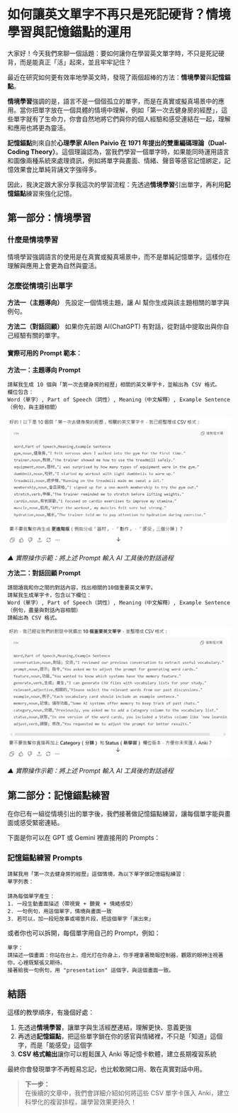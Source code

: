 # 如何讓英文單字不再只是死記硬背？情境學習與記憶錨點的運用

大家好！今天我們來聊一個話題：要如何讓你在學習英文單字時，不只是死記硬背，而是能真正「活」起來，並且牢牢記住？

最近在研究如何更有效率地學英文時，發現了兩個超棒的方法：**情境學習**與**記憶錨點**。

**情境學習**強調的是，語言不是一個個孤立的單字，而是在真實或擬真場景中的應用。當你把單字放在一個具體的情境中理解，例如「第一次去健身房的經歷」，這些單字就有了生命力，你會自然地將它們與你的個人經驗和感受連結在一起，理解和應用也將更為靈活。

**記憶錨點**則來自於**心理學家 Allen Paivio 在 1971 年提出的雙重編碼理論（Dual-Coding Theory）**。這個理論認為，當我們學習一個單字時，如果能同時運用語言和圖像兩種系統來處理資訊，例如將單字與畫面、情緒、聲音等感官記憶綁定，記憶效果會比單純背誦文字強得多。

因此，我決定跟大家分享我這次的學習流程：先透過**情境學習**引出單字，再利用**記憶錨點**練習來強化記憶。

## 第一部分：情境學習

### 什麼是情境學習

情境學習強調語言的使用是在真實或擬真場景中，而不是單純記憶單字。這樣你在理解與應用上會更為自然與靈活。

### 怎麼從情境引出單字

**方法一（主題導向）** 先設定一個情境主題，讓 AI 幫你生成與該主題相關的單字與例句。

**方法二（對話回顧）** 如果你先前跟 AI(ChatGPT) 有對話，從對話中提取出與你自己經驗有關的單字。

#### 實際可用的 Prompt 範本：

**方法一：主題導向 Prompt**
```
請幫我生成 10 個與「第一次去健身房的經歷」相關的英文單字卡，並輸出為 CSV 格式。
欄位包含：
Word（單字）, Part of Speech（詞性）, Meaning（中文解釋）, Example Sentence（例句，與主題相關）
```
![主題導向 AI 對話示範](./images/AI-1.png "使用主題導向方法與 AI 對話的實際操作")

*▲ 實際操作示範：將上述 Prompt 輸入 AI 工具後的對話過程*

**方法二：對話回顧 Prompt**
```
請閱讀我和你之間的對話內容，找出相關的10個重要英文單字。
請幫我生成單字卡，包含以下欄位：
Word（單字）, Part of Speech（詞性）, Meaning（中文解釋）, Example Sentence（例句，盡量與對話內容相關）
請輸出為 CSV 格式。
```
![對話回顧 AI 對話示範](./images/AI-2.png "使用對話回顧方法與 AI 對話的實際操作")

*▲ 實際操作示範：將上述 Prompt 輸入 AI 工具後的對話過程*

## 第二部分：記憶錨點練習

在你已有一組從情境引出的單字後，我們接著做記憶錨點練習，讓每個單字能與畫面或感受緊密連結。

下面是你可以在 GPT 或 Gemini 裡直接用的 Prompts：

### 記憶錨點練習 Prompts

```
請幫我用「第一次去健身房的經歷」這個情境，為以下單字做記憶錨點練習：
單字列表：

請為每個單字產生：
1. 一段生動畫面描述（帶視覺 + 聽覺 + 情緒感受）
2. 一句例句，用這個單字，情境與畫面一致
3. 若可以，加一段短故事或場景片段，把這個單字「演出來」
```

或者你也可以拆開，每個單字用自己的 Prompt，例如：

```
單字：
請描述一個畫面：你站在台上，燈光打在你身上，你手裡拿著簡報控制器，觀眾的眼神注視著你，心裡既緊張又期待。
接著給我一句例句，用 "presentation" 這個字，與這個畫面一致。
```

## 結語

這樣的教學順序，有幾個好處：

1. 先透過**情境學習**，讓單字與生活經歷連結，理解更快、意義更強
2. 再透過**記憶錨點**，把這些單字鎖在你的感官與情緒裡，不只是「知道」這個字，而是「能感受」這個字
3. **CSV 格式輸出**讓你可以輕鬆匯入 Anki 等記憶卡軟體，建立長期複習系統

最終你會發現單字不再輕易忘記，也比較敢開口用、敢在真實對話中用。

> **下一步：**  
> 在後續的文章中，我們會詳細介紹如何將這些 CSV 單字卡匯入 Anki，建立科學化的複習排程，讓學習效果更持久！
